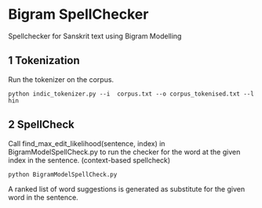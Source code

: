 # Bigram SpellChecker
Spellchecker for Sanskrit text using Bigram Modelling

## 1 Tokenization

Run the tokenizer on the corpus.

```
python indic_tokenizer.py --i  corpus.txt --o corpus_tokenised.txt --l hin
```

## 2 SpellCheck

Call find_max_edit_likelihood(sentence, index) in BigramModelSpellCheck.py to run the checker for the word at the given index in the sentence. (context-based spellcheck)

```
python BigramModelSpellCheck.py
```

A ranked list of word suggestions is generated as substitute for the given word in the sentence.
